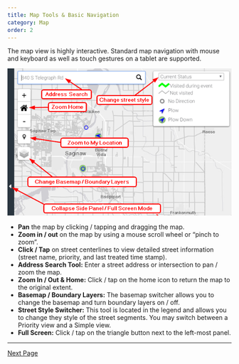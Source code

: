 ```yaml
---
title: Map Tools & Basic Navigation
category: Map
order: 2
---
```



The map view is highly interactive. Standard map navigation with mouse and keyboard as well as touch gestures on a tablet are supported.

![Map tools and basic navigation](/img/map_nav.png)
* **Pan** the map by clicking / tapping and dragging the map.
* **Zoom in / out** on the map by using a mouse scroll wheel or “pinch to zoom”.
* **Click / Tap** on street centerlines to view detailed street information (street name, priority, and last treated time stamp).
* **Address Search Tool:** Enter a street address or intersection to pan / zoom the map.
* **Zoom In / Out & Home:** Click / tap on the home icon to return the map to the original extent.
* **Basemap / Boundary Layers:** The basemap switcher allows you to change the basemap and turn boundary layers on / off.
* **Street Style Switcher:** This tool is located in the legend and allows you to change they style of the street segments. You may switch between a Priority view and a Simple view.
* **Full Screen:** Click / tap on the triangle button next to the left-most panel.

* * *
[Next Page](https://primeplow.github.io/Map/live-vehicles/)